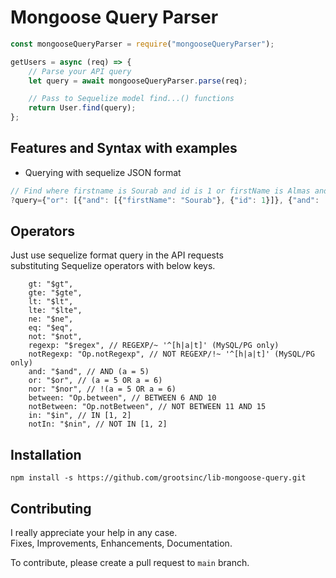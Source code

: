 # Mongoose Query Parser

```js
const mongooseQueryParser = require("mongooseQueryParser");

getUsers = async (req) => {
	// Parse your API query
	let query = await mongooseQueryParser.parse(req);

	// Pass to Sequelize model find...() functions
	return User.find(query);
};
```

## Features and Syntax with examples

-   Querying with sequelize JSON format

```js
// Find where firstname is Sourab and id is 1 or firstName is Almas and id is 2
?query={"or": [{"and": [{"firstName": "Sourab"}, {"id": 1}]}, {"and": [{"firstName": "Almas"}, {"id": 2}]}]}
```

## Operators

Just use sequelize format query in the API requests  
substituting Sequelize operators with below keys.

```
	gt: "$gt",
	gte: "$gte",
	lt: "$lt",
	lte: "$lte",
	ne: "$ne",
	eq: "$eq",
	not: "$not",
	regexp: "$regex", // REGEXP/~ '^[h|a|t]' (MySQL/PG only)
	notRegexp: "Op.notRegexp", // NOT REGEXP/!~ '^[h|a|t]' (MySQL/PG only)
	and: "$and", // AND (a = 5)
	or: "$or", // (a = 5 OR a = 6)
	nor: "$nor", // !(a = 5 OR a = 6)
	between: "Op.between", // BETWEEN 6 AND 10
	notBetween: "Op.notBetween", // NOT BETWEEN 11 AND 15
	in: "$in", // IN [1, 2]
	notIn: "$nin", // NOT IN [1, 2]
```

## Installation

```
npm install -s https://github.com/grootsinc/lib-mongoose-query.git
```

## Contributing

I really appreciate your help in any case.  
Fixes, Improvements, Enhancements, Documentation.

To contribute, please create a pull request to `main` branch.
